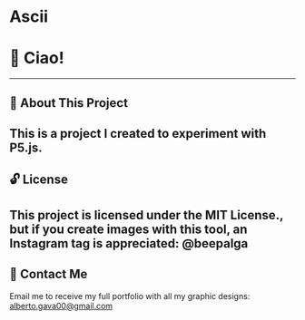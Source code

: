 # Ascii

# 🚀 **Ciao!** 
---
 ## 🎨 **About This Project** 
This is a project I created to experiment with **P5.js.**
--- 
## 🔓 **License**  
This project is licensed under the MIT License., but if you create images with this tool, an Instagram tag is appreciated: @beepalga
--- 
## 📧 **Contact Me**  
Email me to receive my full portfolio with all my graphic designs: [alberto.gava00@gmail.com](mailto:alberto.gava00@gmail.com)
